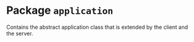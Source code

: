 # Package `application`

Contains the abstract application class that is extended by the client and the server.